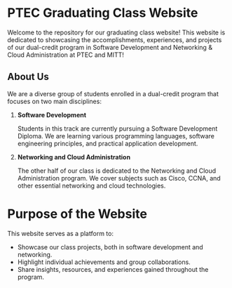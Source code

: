 # PTEC Graduating Class Website

Welcome to the repository for our graduating class website! This website is dedicated to showcasing the accomplishments, experiences, and projects of our dual-credit program in Software Development and Networking & Cloud Administration at PTEC and MITT!

## About Us

We are a diverse group of students enrolled in a dual-credit program that focuses on two main disciplines:

1. **Software Development**

   Students in this track are currently pursuing a Software Development Diploma. We are learning various programming languages, software engineering principles, and practical application development.

2. **Networking and Cloud Administration**

   The other half of our class is dedicated to the Networking and Cloud Administration program. We cover subjects such as Cisco, CCNA, and other essential networking and cloud technologies.

# Purpose of the Website

This website serves as a platform to:

- Showcase our class projects, both in software development and networking.
- Highlight individual achievements and group collaborations.
- Share insights, resources, and experiences gained throughout the program.

